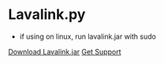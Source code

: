 # Lavalink.py

- if using on linux, run lavalink.jar with sudo

[Download Lavalink.jar](https://ci.fredboat.com/viewLog.html?buildId=2298&buildTypeId=Lavalink_Build&tab=artifacts)
[Get Support](https://discord.gg/SbJXU9s)
